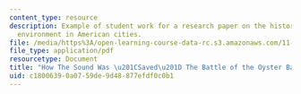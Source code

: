 ```yaml
---
content_type: resource
description: Example of student work for a research paper on the history of the built
  environment in American cities.
file: /media/https%3A/open-learning-course-data-rc.s3.amazonaws.com/11-014j-american-urban-history-ii-fall-2011/c18006390a0759de9d48877efdf0c0b1_MIT11_014JF11_student.pdf
file_type: application/pdf
resourcetype: Document
title: "How The Sound Was \u201CSaved\u201D The Battle of the Oyster Bay-Rye Bridge"
uid: c1800639-0a07-59de-9d48-877efdf0c0b1
---
```

